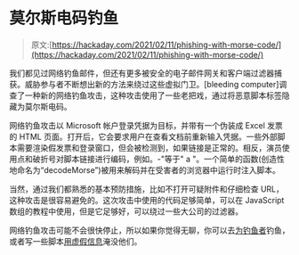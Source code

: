 # 莫尔斯电码钓鱼

> 原文:[https://hackaday.com/2021/02/11/phishing-with-morse-code/](https://hackaday.com/2021/02/11/phishing-with-morse-code/)

我们都见过网络钓鱼邮件，但还有更多被安全的电子邮件网关和客户端过滤器捕获。威胁参与者不断想出新的方法来绕过这些虚拟门卫。[bleeding computer]调查了一种新的网络钓鱼攻击，这种攻击使用了一些老把戏，通过将恶意脚本标签隐藏为莫尔斯电码。

网络钓鱼攻击以 Microsoft 帐户登录凭据为目标，并带有一个伪装成 Excel 发票的 HTML 页面。打开后，它会要求用户在查看文档前重新输入凭据。一些外部脚本需要渲染假发票和登录窗口，但会被检测到，如果链接是正常的。相反，演员使用点和破折号对脚本链接进行编码，例如。-"等于" a "。一个简单的函数(创造性地命名为“decodeMorse”)被用来解码并在受害者的浏览器中运行时注入脚本。

当然，通过我们都熟悉的基本预防措施，比如不打开可疑附件和仔细检查 URL，这种攻击是很容易避免的。这次攻击中使用的代码足够简单，可以在 JavaScript 数组的教程中使用，但是它足够好，可以绕过一些大公司的过滤器。

网络钓鱼攻击可能不会很快停止，所以如果你觉得无聊，你可以去[为钓鱼者](https://hackaday.com/2016/01/16/shmoocon-2016-phishing-for-the-phishers/)钓鱼，或者写一些脚本[用虚假信息](https://hackaday.com/2020/08/16/give-a-man-a-phish-and-you-entertain-him-for-a-day/)淹没他们。